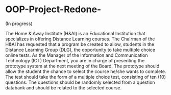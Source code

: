 # OOP-Project-Redone-
(In progress) 

The Home & Away Institute (H&AI) is an Educational Institution that specializes in offering Distance
Learning courses. The Chairman of the H&AI has requested that a program be created to allow, students
in the Distance Learning Group (DLG), the opportunity to take multiple choice online tests. As the
Manager of the Information and Communication Technology (ICT) Department, you are in charge of
presenting the prototype system at the next meeting of the Board.
The prototype should allow the student the chance to select the course he/she wants to complete. The test
should take the form of a multiple choice test, consisting of ten (10) questions. The questions should be
randomly selected from a question databank and should be related to the selected course.
